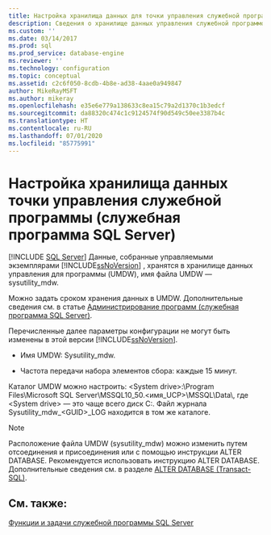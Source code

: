 ```yaml
---
title: Настройка хранилища данных для точки управления служебной программой (служебная программа SQL Server) | Документация Майкрософт
description: Сведения о хранилище данных управления служебной программой, где экземпляры SQL Server хранят данные. Сведения о том, как настроить каталог и срок хранения данных.
ms.custom: ''
ms.date: 03/14/2017
ms.prod: sql
ms.prod_service: database-engine
ms.reviewer: ''
ms.technology: configuration
ms.topic: conceptual
ms.assetid: c2c6f050-8cdb-4b8e-ad38-4aae0a949847
author: MikeRayMSFT
ms.author: mikeray
ms.openlocfilehash: e35e6e779a138633c8ea15c79a2d1370c1b3edcf
ms.sourcegitcommit: da88320c474c1c9124574f90d549c50ee3387b4c
ms.translationtype: HT
ms.contentlocale: ru-RU
ms.lasthandoff: 07/01/2020
ms.locfileid: "85775991"
---
```

# <a name="configure-your-utility-control-point-data-warehouse-sql-server-utility"></a>Настройка хранилища данных точки управления служебной программы (служебная программа SQL Server)
 [!INCLUDE [SQL Server](../../includes/applies-to-version/sqlserver.md)]
  Данные, собранные управляемыми экземплярами [!INCLUDE[ssNoVersion](../../includes/ssnoversion-md.md)] , хранятся в хранилище данных управления для программы (UMDW), имя файла UMDW — sysutility_mdw.  
  
 Можно задать сроком хранения данных в UMDW. Дополнительные сведения см. в статье [Администрирование программ (служебная программа SQL Server)](https://msdn.microsoft.com/library/3e5a00c3-8905-40f0-9ddc-d924df9c2f0d).  
  
 Перечисленные далее параметры конфигурации не могут быть изменены в этой версии [!INCLUDE[ssNoVersion](../../includes/ssnoversion-md.md)].  
  
-   Имя UMDW: Sysutility_mdw.  
  
-   Частота передачи набора элементов сбора: каждые 15 минут.  
  
 Каталог UMDW можно настроить: \<System drive>:\Program Files\Microsoft SQL Server\MSSQL10_50.<имя_UCP>\MSSQL\Data\\, где \<System drive> — это чаще всего диск C:\. Файл журнала Sysutility_mdw_\<GUID>_LOG находится в том же каталоге.  
  
> [!NOTE]  
>  Расположение файла UMDW (sysutility_mdw) можно изменить путем отсоединения и присоединения или с помощью инструкции ALTER DATABASE. Рекомендуется использовать инструкцию ALTER DATABASE. Дополнительные сведения см. в разделе [ALTER DATABASE (Transact-SQL)](../../t-sql/statements/alter-database-transact-sql.md).  
  
## <a name="see-also"></a>См. также:  
 [Функции и задачи служебной программы SQL Server](../../relational-databases/manage/sql-server-utility-features-and-tasks.md)  
  
  
